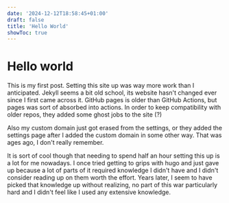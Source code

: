 ```yaml
---
date: '2024-12-12T18:58:45+01:00'
draft: false
title: 'Hello World'
showToc: true
---
```


# Hello world

This is my first post. Setting this site up was way more work than I
anticipated. Jekyll seems a bit old school, its website hasn't changed ever
since I first came across it.
GitHub pages is older than GitHub Actions, but pages was sort of absorbed
into actions. In order to keep compatibility with older repos, they added some
ghost jobs to the site (?)

Also my custom domain just got erased from the settings, or they added the
settings page after I added the custom domain in some other way. That was
ages ago, I don't really remember. 

It is sort of cool though that needing to spend half an hour setting this up is
a lot for me nowadays. I once tried getting to grips with hugo and just gave
up because a lot of parts of it required knowledge I didn't have and I didn't
consider reading up on them worth the effort. Years later, I seem to have picked
that knowledge up without realizing, no part of this war particularly
hard and I didn't feel like I used any extensive knowledge. 

